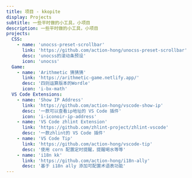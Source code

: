 ```yaml
---
title: 项目 - kkopite
display: Projects
subtitle: 一些平时做的小工具，小项目
description: 一些平时做的小工具，小项目
projects:
  CSS:
    - name: 'unocss-preset-scrollbar'
      link: 'https://github.com/action-hong/unocss-preset-scrollbar'
      desc: 'unocss的滚动条预设'
      icon: 'unocss'
  Game:
    - name: 'Arithmetic 猜猜猜'
      link: 'https://arithmetic-game.netlify.app/'
      desc: '四则运算版本的Wordle'
      icon: 'i-bx-math'
  VS Code Extensions:
    - name: 'Show IP Address'
      link: 'https://github.com/action-hong/vscode-show-ip'
      desc: '一款可以查看ip地址的 VS Code 插件'
      icon: 'i-iconoir-ip-address'
    - name: 'VS Code zhlint Extension'
      link: 'https://github.com/zhlint-project/zhlint-vscode'
      desc: '一款zhlint的 VS Code 插件'
    - name: 'VS Code Tip'
      link: 'https://github.com/action-hong/vscode-tip'
      desc: '使用 corn 配置定时提醒，提醒喝水等等'
    - name: 'i18n kk'
      link: 'https://github.com/action-hong/i18n-ally'
      desc: '基于 i18n ally 添加可配置术语表功能' 
---
```


<ListProjects :projects="frontmatter.projects"/>
